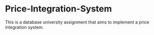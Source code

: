 # Price-Integration-System
This is a database university assignment that aims to implement a price integration system.
